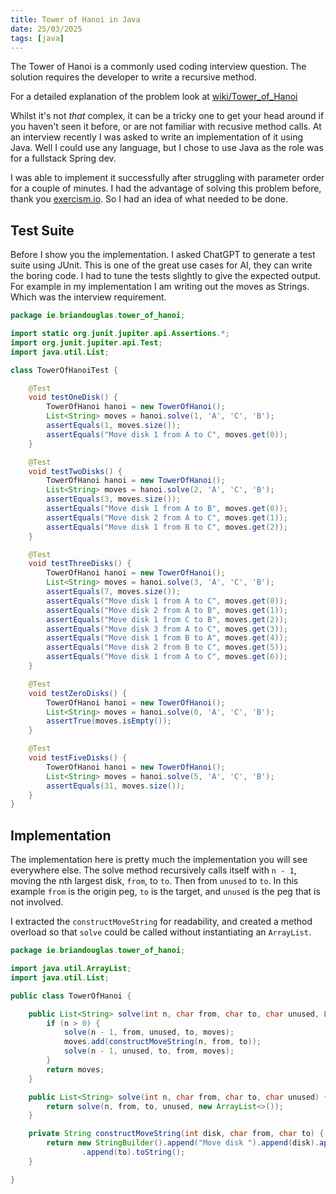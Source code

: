 ```yaml
---
title: Tower of Hanoi in Java
date: 25/03/2025
tags: [java]
---
```


The Tower of Hanoi is a commonly used coding interview question. The solution requires
the developer to write a recursive method.

<!-- more -->

<magpie-trinket>For a detailed explanation of the problem look at [wiki/Tower_of_Hanoi](https://en.wikipedia.org/wiki/Tower_of_Hanoi)</magpie-trinket>

Whilst it's not _that_ complex, it can be a tricky one to get your head around if you 
haven't seen it before, or are not familiar with recusive method calls. At an interview
recently I was asked to write an implementation of it using Java. Well I could use any
language, but I chose to use Java as the role was for a fullstack Spring dev. 

I was able to implement it successfully after struggling with parameter order for a couple
of minutes. I had the advantage of solving this problem before, thank you [exercism.io](https://exercism.org). 
So I had an idea of what needed to be done.

## Test Suite

Before I show you the implementation. I asked ChatGPT to generate a test suite using JUnit.
This is one of the great use cases for AI, they can write the boring code. I had to tune the
tests slightly to give the expected output. For example in my implementation I am writing out
the moves as Strings. Which was the interview requirement.

```java
package ie.briandouglas.tower_of_hanoi;

import static org.junit.jupiter.api.Assertions.*;
import org.junit.jupiter.api.Test;
import java.util.List;

class TowerOfHanoiTest {

    @Test
    void testOneDisk() {
        TowerOfHanoi hanoi = new TowerOfHanoi();
        List<String> moves = hanoi.solve(1, 'A', 'C', 'B');
        assertEquals(1, moves.size());
        assertEquals("Move disk 1 from A to C", moves.get(0));
    }

    @Test
    void testTwoDisks() {
        TowerOfHanoi hanoi = new TowerOfHanoi();
        List<String> moves = hanoi.solve(2, 'A', 'C', 'B');
        assertEquals(3, moves.size());
        assertEquals("Move disk 1 from A to B", moves.get(0));
        assertEquals("Move disk 2 from A to C", moves.get(1));
        assertEquals("Move disk 1 from B to C", moves.get(2));
    }

    @Test
    void testThreeDisks() {
        TowerOfHanoi hanoi = new TowerOfHanoi();
        List<String> moves = hanoi.solve(3, 'A', 'C', 'B');
        assertEquals(7, moves.size());
        assertEquals("Move disk 1 from A to C", moves.get(0));
        assertEquals("Move disk 2 from A to B", moves.get(1));
        assertEquals("Move disk 1 from C to B", moves.get(2));
        assertEquals("Move disk 3 from A to C", moves.get(3));
        assertEquals("Move disk 1 from B to A", moves.get(4));
        assertEquals("Move disk 2 from B to C", moves.get(5));
        assertEquals("Move disk 1 from A to C", moves.get(6));
    }

    @Test
    void testZeroDisks() {
        TowerOfHanoi hanoi = new TowerOfHanoi();
        List<String> moves = hanoi.solve(0, 'A', 'C', 'B');
        assertTrue(moves.isEmpty());
    }

    @Test
    void testFiveDisks() {
        TowerOfHanoi hanoi = new TowerOfHanoi();
        List<String> moves = hanoi.solve(5, 'A', 'C', 'B');
        assertEquals(31, moves.size());
    }
}
```

## Implementation

The implementation here is pretty much the implementation you will see everywhere else.
The solve method recursively calls itself with `n - 1`, moving the nth largest disk, `from`,
to `to`. Then from `unused` to `to`. In this example `from` is the origin peg, `to` is the target,
and `unused` is the peg that is not involved.

I extracted the `constructMoveString` for readability, and created a method overload so that `solve`
could be called without instantiating an `ArrayList`.

```java
package ie.briandouglas.tower_of_hanoi;

import java.util.ArrayList;
import java.util.List;

public class TowerOfHanoi {

	public List<String> solve(int n, char from, char to, char unused, List<String> moves) {
		if (n > 0) {
			solve(n - 1, from, unused, to, moves);
			moves.add(constructMoveString(n, from, to));
			solve(n - 1, unused, to, from, moves);
		}
		return moves;
	}

	public List<String> solve(int n, char from, char to, char unused) {
		return solve(n, from, to, unused, new ArrayList<>());
	}

	private String constructMoveString(int disk, char from, char to) {
		return new StringBuilder().append("Move disk ").append(disk).append(" from ").append(from).append(" to ")
				.append(to).toString();
	}

}
```